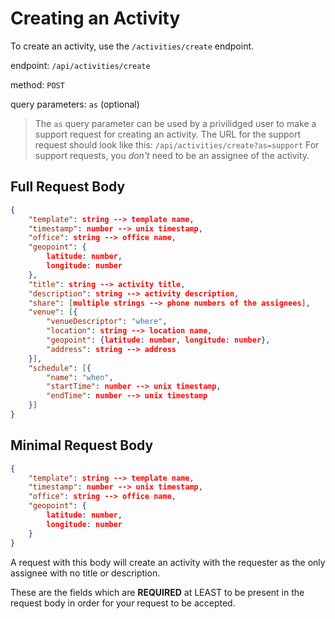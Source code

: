 # Creating an Activity

To create an activity, use the `/activities/create` endpoint.

endpoint: `/api/activities/create`

method: `POST`

query parameters: `as` (optional)

> The `as` query parameter can be used by a privilidged user to make a support request for creating an activity.
> The URL for the support request should look like this: `/api/activities/create?as=support`
> For support requests, you *don't* need to be an assignee of the activity.

## Full Request Body

```json
{
    "template": string --> template name,
    "timestamp": number --> unix timestamp,
    "office": string --> office name,
    "geopoint": {
        latitude: number,
        longitude: number
    },
    "title": string --> activity title,
    "description": string --> activity description,
    "share": [multiple strings --> phone numbers of the assignees],
    "venue": [{
        "venueDescriptor": "where",
        "location": string --> location name,
        "geopoint": {latitude: number, longitude: number},
        "address": string --> address
    }],
    "schedule": [{
        "name": "when",
        "startTime": number --> unix timestamp,
        "endTime": number --> unix timestamp
    }]
}
```

## Minimal Request Body

```json
{
    "template": string --> template name,
    "timestamp": number --> unix timestamp,
    "office": string --> office name,
    "geopoint": {
        latitude: number,
        longitude: number
    }
}
```

A request with this body will create an activity with the requester as the only assignee with no title or description.

These are the fields which are __REQUIRED__ at LEAST to be present in the request body in order for your request to be accepted.
